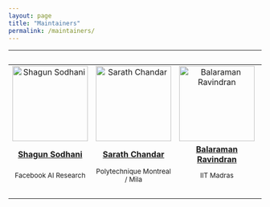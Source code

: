 ```yaml
---
layout: page
title: "Maintainers"
permalink: /maintainers/
---
```


<table>
  <thead>
    <tr>
      <th style="text-align: center">&nbsp;</th>
      <th style="text-align: center">&nbsp;</th>
      <th style="text-align: center">&nbsp;</th>
      <th style="text-align: center">&nbsp;</th>
    </tr>
  </thead>
  <tbody>
    <tr>
      <td style="text-align: center"><img class="centered-and-cropped" width="150" height="150" src="/fourth-workshop/assets/images/shagun.jpg" alt="Shagun Sodhani"></td>
      <td style="text-align: center"><img class="centered-and-cropped" width="150" height="150" src="/fourth-workshop/assets/images/sarath.jpg" alt="Sarath Chandar"></td>
      <td style="text-align: center"><img class="centered-and-cropped" width="150" height="150" src="/fourth-workshop/assets/images/balaraman.jpg" alt="Balaraman Ravindran"></td>
      <td style="text-align: center"><img class="centered-and-cropped" width="150" height="150" src="/fourth-workshop/assets/images/doina.jpg" alt="Doina Precup"></td>
    </tr>
    <tr>
      <td style="text-align: center"><a href="https://shagunsodhani.com/"><strong>Shagun Sodhani</strong></a></td>
      <td style="text-align: center"><a href="http://sarathchandar.in/"><strong>Sarath Chandar</strong></a></td>
      <td style="text-align: center"><a href="http://www.cse.iitm.ac.in/~ravi/"><strong>Balaraman Ravindran</strong></a></td>
      <td style="text-align: center"><a href="https://www.cs.mcgill.ca/~dprecup"><strong>Doina Precup</strong></a></td>
    </tr>
    <tr>
      <td style="text-align: center"><sup>Facebook AI Research</sup></td>
      <td style="text-align: center"><sup>Polytechnique Montreal / Mila</sup></td>
      <td style="text-align: center"><sup>IIT Madras</sup></td>
      <td style="text-align: center"><sup>Mila / McGill University /DeepMind</sup></td>
    </tr>
    <tr>
      <td style="text-align: center">&nbsp;</td>
      <td style="text-align: center">&nbsp;</td>
      <td style="text-align: center">&nbsp;</td>
      <td style="text-align: center">&nbsp;</td>
    </tr>
  </tbody>
</table>